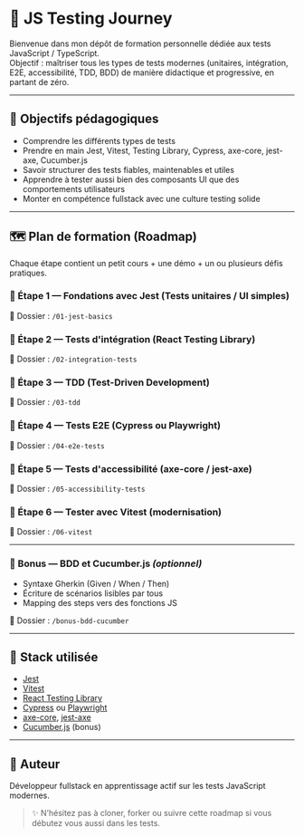 # 🧪 JS Testing Journey

Bienvenue dans mon dépôt de formation personnelle dédiée aux tests JavaScript / TypeScript.  
Objectif : maîtriser tous les types de tests modernes (unitaires, intégration, E2E, accessibilité, TDD, BDD) de manière didactique et progressive, en partant de zéro.

---

## 🎯 Objectifs pédagogiques

- Comprendre les différents types de tests
- Prendre en main Jest, Vitest, Testing Library, Cypress, axe-core, jest-axe, Cucumber.js
- Savoir structurer des tests fiables, maintenables et utiles
- Apprendre à tester aussi bien des composants UI que des comportements utilisateurs
- Monter en compétence fullstack avec une culture testing solide

---

## 🗺️ Plan de formation (Roadmap)

Chaque étape contient un petit cours + une démo + un ou plusieurs défis pratiques.

### 🔰 Étape 1 — Fondations avec Jest (Tests unitaires / UI simples)
📁 Dossier : `/01-jest-basics`

### 🔰 Étape 2 — Tests d'intégration (React Testing Library)
📁 Dossier : `/02-integration-tests`

### 🔰 Étape 3 — TDD (Test-Driven Development)
📁 Dossier : `/03-tdd`

### 🔰 Étape 4 — Tests E2E (Cypress ou Playwright)
📁 Dossier : `/04-e2e-tests`

### 🔰 Étape 5 — Tests d'accessibilité (axe-core / jest-axe)
📁 Dossier : `/05-accessibility-tests`

### 🔰 Étape 6 — Tester avec **Vitest** (modernisation)
📁 Dossier : `/06-vitest`

---

### 🧩 Bonus — BDD et Cucumber.js *(optionnel)*
- Syntaxe Gherkin (Given / When / Then)
- Écriture de scénarios lisibles par tous
- Mapping des steps vers des fonctions JS

📁 Dossier : `/bonus-bdd-cucumber`

---

## 🔧 Stack utilisée

- [Jest](https://jestjs.io/)
- [Vitest](https://vitest.dev/)
- [React Testing Library](https://testing-library.com/docs/react-testing-library/intro/)
- [Cypress](https://www.cypress.io/) ou [Playwright](https://playwright.dev/)
- [axe-core](https://github.com/dequelabs/axe-core), [jest-axe](https://github.com/nickcolley/jest-axe)
- [Cucumber.js](https://github.com/cucumber/cucumber-js) (bonus)

---

## 🧠 Auteur

Développeur fullstack en apprentissage actif sur les tests JavaScript modernes.

> ✨ N’hésitez pas à cloner, forker ou suivre cette roadmap si vous débutez vous aussi dans les tests.
